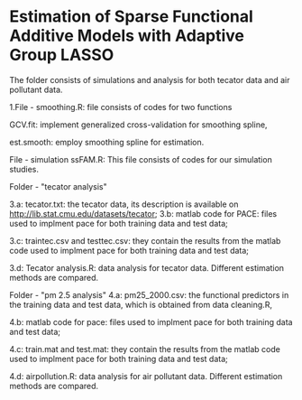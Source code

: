 # Estimation of Sparse Functional Additive Models with Adaptive Group LASSO

The folder consists of simulations and analysis for both tecator data and air pollutant data.

1.File - smoothing.R: file consists of codes for two functions

GCV.fit: implement generalized cross-validation for smoothing spline,

est.smooth: employ smoothing spline for estimation.

File - simulation ssFAM.R: This file consists of codes for our simulation studies.

Folder - "tecator analysis"

3.a: tecator.txt: the tecator data, its description is available on http://lib.stat.cmu.edu/datasets/tecator; 3.b: matlab code for PACE: files used to implment pace for both training data and test data;

3.c: traintec.csv and testtec.csv: they contain the results from the matlab code used to implment pace for both training data and test data;

3.d: Tecator analysis.R: data analysis for tecator data. Different estimation methods are compared.

Folder - "pm 2.5 analysis"
4.a: pm25_2000.csv: the functional predictors in the training data and test data, which is obtained from data cleaning.R,

4.b: matlab code for pace: files used to implment pace for both training data and test data;

4.c: train.mat and test.mat: they contain the results from the matlab code used to implment pace for both training data and test data;

4.d: airpollution.R: data analysis for air pollutant data. Different estimation methods are compared.

